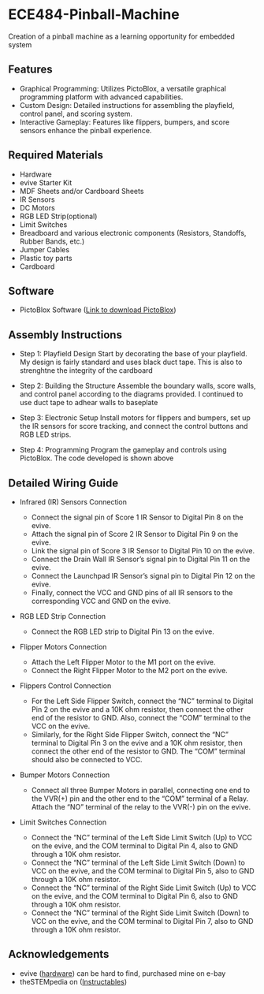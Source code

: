 # ECE484-Pinball-Machine
Creation of a pinball machine as a learning opportunity for embedded system 

## Features
- Graphical Programming: Utilizes PictoBlox, a versatile graphical programming platform with advanced capabilities.
- Custom Design: Detailed instructions for assembling the playfield, control panel, and scoring system.
- Interactive Gameplay: Features like flippers, bumpers, and score sensors enhance the pinball experience.

## Required Materials
- Hardware
- evive Starter Kit
- MDF Sheets and/or Cardboard Sheets
- IR Sensors
- DC Motors
- RGB LED Strip(optional)
- Limit Switches
- Breadboard and various electronic components (Resistors, Standoffs, Rubber Bands, etc.)
- Jumper Cables
- Plastic toy parts
- Cardboard

## Software
- PictoBlox Software ([Link to download PictoBlox](https://thestempedia.com/product/pictoblox))

## Assembly Instructions
- Step 1: Playfield Design
  Start by decorating the base of your playfield. My design is fairly standard and uses black duct tape. This is also to strenghtne the integrity of the cardboard

- Step 2: Building the Structure
  Assemble the boundary walls, score walls, and control panel according to the diagrams provided. I continued to use duct tape to adhear walls to baseplate

 - Step 3: Electronic Setup
   Install motors for flippers and bumpers, set up the IR sensors for score tracking, and connect the control buttons and RGB LED strips.

 - Step 4: Programming
   Program the gameplay and controls using PictoBlox. The code developed is shown above

## Detailed Wiring Guide
 - Infrared (IR) Sensors Connection
   - Connect the signal pin of Score 1 IR Sensor to Digital Pin 8 on the evive.
   - Attach the signal pin of Score 2 IR Sensor to Digital Pin 9 on the evive.
   - Link the signal pin of Score 3 IR Sensor to Digital Pin 10 on the evive.
   - Connect the Drain Wall IR Sensor’s signal pin to Digital Pin 11 on the evive.
   - Connect the Launchpad IR Sensor’s signal pin to Digital Pin 12 on the evive.
   - Finally, connect the VCC and GND pins of all IR sensors to the corresponding VCC and GND on the evive.

 - RGB LED Strip Connection
   - Connect the RGB LED strip to Digital Pin 13 on the evive.

 - Flipper Motors Connection
   - Attach the Left Flipper Motor to the M1 port on the evive.
   - Connect the Right Flipper Motor to the M2 port on the evive.

 - Flippers Control Connection
   - For the Left Side Flipper Switch, connect the “NC” terminal to Digital Pin 2 on the evive and a 10K ohm resistor, then connect the other end of the resistor to GND. Also, connect the “COM” terminal to the VCC on the evive.
   - Similarly, for the Right Side Flipper Switch, connect the “NC” terminal to Digital Pin 3 on the evive and a 10K ohm resistor, then connect the other end of the resistor to GND. The “COM” terminal should also be connected to VCC.

 - Bumper Motors Connection
   - Connect all three Bumper Motors in parallel, connecting one end to the VVR(+) pin and the other end to the “COM” terminal of a Relay. Attach the “NO” terminal of the relay to the VVR(-) pin on the evive.

 - Limit Switches Connection
   - Connect the “NC” terminal of the Left Side Limit Switch (Up) to VCC on the evive, and the COM terminal to Digital Pin 4, also to GND through a 10K ohm resistor.
   - Connect the “NC” terminal of the Left Side Limit Switch (Down) to VCC on the evive, and the COM terminal to Digital Pin 5, also to GND through a 10K ohm resistor.
   - Connect the “NC” terminal of the Right Side Limit Switch (Up) to VCC on the evive, and the COM terminal to Digital Pin 6, also to GND through a 10K ohm resistor.
   - Connect the “NC” terminal of the Right Side Limit Switch (Down) to VCC on the evive, and the COM terminal to Digital Pin 7, also to GND through a 10K ohm resistor.

## Acknowledgements
 - evive ([hardware](https://thestempedia.com/)) can be hard to find, purchased mine on e-bay
 - theSTEMpedia on ([Instructables](https://www.instructables.com/Tabletop-Pinball-Machine-Using-Evive-Arduino-Based/)) 
